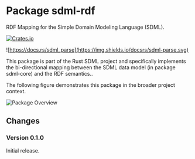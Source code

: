 # Package sdml-rdf

RDF Mapping for the Simple Domain Modeling Language (SDML).

[![Crates.io](https://img.shields.io/crates/v/sdml_parse.svg)](https://crates.io/crates/sdml_parse)

![https://docs.rs/sdml_parse](https://img.shields.io/docsrs/sdml-parse.svg)

This package is part of the Rust SDML project and specifically implements the bi-directional mapping between the SDML
data model (in package sdml-core) and the RDF semantics..

The following figure demonstrates this package in the broader project context.

![Package Overview](https://raw.githubusercontent.com/sdm-lang/rust-sdml/refs/heads/main/doc/overview.png)


## Changes

### Version 0.1.0

Initial release.
